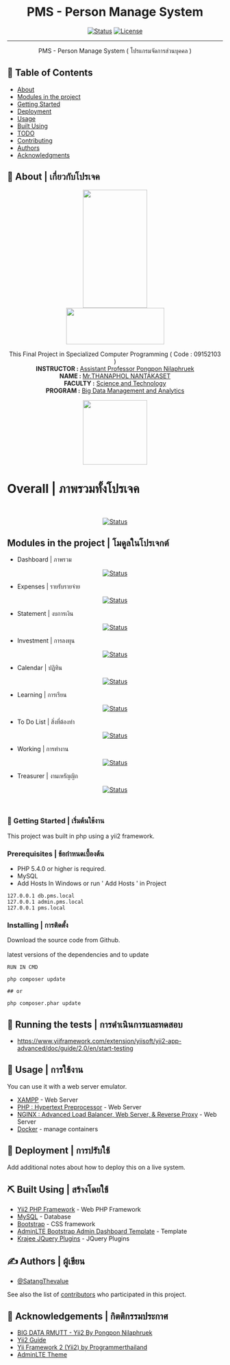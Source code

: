 <h1 align="center"><b>PMS</b> - Person Manage System</h1>

<div align="center">

[![Status](https://img.shields.io/badge/build-passing-brightgreen)]()
[![License](https://img.shields.io/badge/License-BSD_2--Clause-blue.svg)](https://opensource.org/licenses/BSD-3-Clause)

</div>

---

<p align="center"> 
      PMS - Person Manage System ( โปรแกรมจัดการส่วนบุคคล )<br>
</p>

## 📝 Table of Contents

- [About](#about)
- [Modules in the project](#modules)
- [Getting Started](#getting_started)
- [Deployment](#deployment)
- [Usage](#usage)
- [Built Using](#built_using)
- [TODO](../TODO.md)
- [Contributing](../CONTRIBUTING.md)
- [Authors](#authors)
- [Acknowledgments](#acknowledgement)

## 🧐 About | เกี่ยวกับโปรเจค <a name = "about"></a>

<div align="center">
<img src="https://upload.wikimedia.org/wikipedia/th/thumb/a/af/RMUTTLOGO.png/150px-RMUTTLOGO.png"  width="150" height="275"><br>
<img src="https://upload.wikimedia.org/wikipedia/th/thumb/6/63/RMUTT-logo-01.png/230px-RMUTT-logo-01.png"  width="229" height="85">

This Final Project in Specialized Computer Programming ( Code : 09152103 )<br>
<b>INSTRUCTOR : </b>[Assistant Professor Pongpon Nilaphruek](https://www.linkedin.com/in/pongpon-nilaphruek-01a30335/)<br>
<b>NAME :	</b>[Mr.THANAPHOL NANTAKASET](https://www.linkedin.com/in/satangthevalue/)<br>
<b>FACULTY :</b>	[Science and Technology](https://www.sci.rmutt.ac.th/)<br>
<b>PROGRAM :</b>	[Big Data Management and Analytics](https://www.bigdata.rmutt.ac.th/) <br>

<img src="https://scontent.fbkk29-8.fna.fbcdn.net/v/t39.30808-6/294737392_391632463063442_5752770952954949927_n.jpg?_nc_cat=105&ccb=1-7&_nc_sid=09cbfe&_nc_eui2=AeFdsBJs34R9Fhl9LuQwZqbq14dEbj9I16XXh0RuP0jXpbO4NmAXtTf_Mu99cEInhTyyKHpN8DS0quVBQjlZ4E2a&_nc_ohc=-YxxJy3oAwsAX_kFJWP&_nc_ht=scontent.fbkk29-8.fna&oh=00_AfC5Q-4u6WSD175-o1_YSi5o5qnoaG04cQJuNvytcRHZ6A&oe=644714CA"  width="150" height="150">
</div>


 <h1> Overall | ภาพรวมทั้งโปรเจค </h1><br>
 <div align="center">
 
[![Status](https://progress-bar.dev/50/?title=progress&width=500&width=300)]()
<br></div>
##  Modules in the project | โมดูลในโปรเจกต์ <a name = "modules"></a><br>
 - Dashboard | ภาพรวม <br>
 <div align="center">
 
[![Status](https://progress-bar.dev/10/?title=progress&width=500&width=300)]()
<br></div>

 - Expenses | รายรับรายจ่าย <br>
  <div align="center">
 
[![Status](https://progress-bar.dev/100/?title=progress&width=500&width=300)]()
<br></div>

 - Statement | งบการเงิน<br>
  <div align="center">
 
[![Status](https://progress-bar.dev/0/?title=progress&width=500&width=300)]()
<br></div>

 - Investment | การลงทุน<br>
  <div align="center">
 
[![Status](https://progress-bar.dev/100/?title=progress&width=500&width=300)]()
<br></div>

 - Calendar | ปฏิทิน<br>
  <div align="center">
 
[![Status](https://progress-bar.dev/0/?title=progress&width=500&width=300)]()
<br></div>

 - Learning | การเรียน<br>
  <div align="center">
 
[![Status](https://progress-bar.dev/100/?title=progress&width=500&width=300)]()
<br></div>

 - To Do List | สิ่งที่ต้องทำ<br>
  <div align="center">
 
[![Status](https://progress-bar.dev/100/?title=progress&width=500&width=300)]()
<br></div>

 - Working | การทำงาน<br>
  <div align="center">
 
[![Status](https://progress-bar.dev/100/?title=progress&width=500&width=300)]()
<br></div>

 - Treasurer | งานเหรัญญิก<br>
  <div align="center">
 
[![Status](https://progress-bar.dev/0/?title=progress&width=500&width=300)]()
<br></div>
<br>
### 🏁 Getting Started | เริ่มต้นใช้งาน <a name = "getting_started"></a>

This project was built in php using a yii2 framework. 

### Prerequisites | ข้อกำหนดเบื้องต้น

 - PHP 5.4.0 or higher is required.
 - MySQL
 - Add Hosts In Windows or run ' Add Hosts ' in Project
```
127.0.0.1 db.pms.local
127.0.0.1 admin.pms.local
127.0.0.1 pms.local
```

### Installing | การติดตั้ง

Download the source code from Github.<br><br>
latest versions of the dependencies and to update 
```
RUN IN CMD

php composer update

## or

php composer.phar update
```

## 🔧 Running the tests | การดำเนินการและทดสอบ <a name = "tests"></a>

  - https://www.yiiframework.com/extension/yiisoft/yii2-app-advanced/doc/guide/2.0/en/start-testing

## 🎈 Usage | การใช้งาน <a name="usage"></a>

You can use it with a web server emulator.<br>
 - [XAMPP](https://www.apachefriends.org/) - Web Server 
 - [PHP : Hypertext Preprocessor](https://www.php.net/) - Web Server 
 - [NGINX : Advanced Load Balancer, Web Server, & Reverse Proxy](https://www.nginx.com/) - Web Server 
 - [Docker](https://www.docker.com/) - manage containers

## 🚀 Deployment | การปรับใช้ <a name = "deployment"></a>

Add additional notes about how to deploy this on a live system.

## ⛏️ Built Using | สร้างโดยใช้ <a name = "built_using"></a>

- [Yii2 PHP Framework](https://www.yiiframework.com/) - Web PHP Framework
- [MySQL](https://www.mysql.com/) - Database
- [Bootstrap](https://getbootstrap.com/) - CSS framework
- [AdminLTE Bootstrap Admin Dashboard Template](https://adminlte.io/) - Template
- [Krajee JQuery Plugins](https://plugins.krajee.com/) - JQuery Plugins

## ✍️ Authors | ผู้เขียน <a name = "authors"></a>

- [@SatangThevalue](https://github.com/SatangThevalue)

See also the list of [contributors](https://github.com/kylelobo/The-Documentation-Compendium/contributors) who participated in this project.

## 🎉 Acknowledgements | กิตติกรรมประกาศ <a name = "acknowledgement"></a>

- [BIG DATA RMUTT - Yii2 By Pongpon Nilaphruek](https://www.bigdata.rmutt.ac.th/?tag=yii2)
- [Yii2 Guide](https://www.yiiframework.com/doc/guide/2.0/en)
- [Yii Framework 2 (Yii2) by Programmerthailand](https://www.programmerthailand.com/tutorial/category/yii-framework-2-%28yii2%29/1)
- [AdminLTE Theme](https://www.programmerthailand.com/tutorial/view/extension-%E0%B8%81%E0%B8%B2%E0%B8%A3%E0%B8%95%E0%B8%B4%E0%B8%94%E0%B8%95%E0%B8%B1%E0%B9%89%E0%B8%87%E0%B9%81%E0%B8%A5%E0%B8%B0%E0%B8%AA%E0%B8%A3%E0%B9%89%E0%B8%B2%E0%B8%87-theme-%E0%B8%94%E0%B9%89%E0%B8%A7%E0%B8%A2-yii2-adminlte-theme/94)